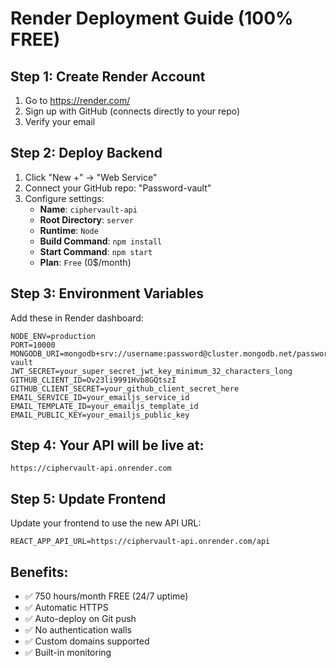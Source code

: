 # Render Deployment Guide (100% FREE)

## Step 1: Create Render Account
1. Go to https://render.com/
2. Sign up with GitHub (connects directly to your repo)
3. Verify your email

## Step 2: Deploy Backend
1. Click "New +" → "Web Service"
2. Connect your GitHub repo: "Password-vault"
3. Configure settings:
   - **Name**: `ciphervault-api`
   - **Root Directory**: `server`
   - **Runtime**: `Node`
   - **Build Command**: `npm install`
   - **Start Command**: `npm start`
   - **Plan**: `Free` (0$/month)

## Step 3: Environment Variables
Add these in Render dashboard:
```
NODE_ENV=production
PORT=10000
MONGODB_URI=mongodb+srv://username:password@cluster.mongodb.net/password-vault
JWT_SECRET=your_super_secret_jwt_key_minimum_32_characters_long
GITHUB_CLIENT_ID=Ov23li9991Hvb8GQtszI
GITHUB_CLIENT_SECRET=your_github_client_secret_here
EMAIL_SERVICE_ID=your_emailjs_service_id
EMAIL_TEMPLATE_ID=your_emailjs_template_id
EMAIL_PUBLIC_KEY=your_emailjs_public_key
```

## Step 4: Your API will be live at:
`https://ciphervault-api.onrender.com`

## Step 5: Update Frontend
Update your frontend to use the new API URL:
```
REACT_APP_API_URL=https://ciphervault-api.onrender.com/api
```

## Benefits:
- ✅ 750 hours/month FREE (24/7 uptime)
- ✅ Automatic HTTPS
- ✅ Auto-deploy on Git push
- ✅ No authentication walls
- ✅ Custom domains supported
- ✅ Built-in monitoring
